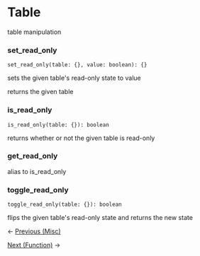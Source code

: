 # Table
table manipulation

### set_read_only
```luau
set_read_only(table: {}, value: boolean): {}
```
sets the given table's read-only state to value

returns the given table

### is_read_only
```luau
is_read_only(table: {}): boolean
```
returns whether or not the given table is read-only

### get_read_only
alias to is_read_only

### toggle_read_only
```luau
toggle_read_only(table: {}): boolean
```
flips the given table's read-only state and returns the new state

<- [Previous (Misc)](./Misc.MD)

[Next (Function)](./Function.MD) ->